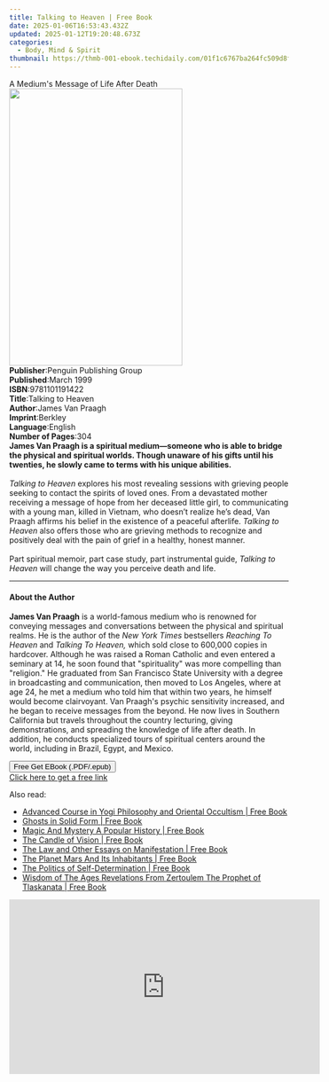 ```yaml
---
title: Talking to Heaven | Free Book
date: 2025-01-06T16:53:43.432Z
updated: 2025-01-12T19:20:48.673Z
categories:
  - Body, Mind & Spirit
thumbnail: https://thmb-001-ebook.techidaily.com/01f1c6767ba264fc509d8fe94bcb836d321d6a8693544b54d9adfd32274a74c1.jpg
---
```

<main id="book-container">
  <div class="flex flex-col">
    <div class="book-brief flex-1 py-6 px-4 sm:p-6 md:py-10 md:px-8">
      <!-- brief-->
      <div class="book-brief-main">A Medium's Message of Life After Death</div>
    </div>
    <div
      class="book-meta-info flex-1 grid gap-4 col-start-1 col-end-3 row-start-1 sm:mb-6 sm:grid-cols-4 lg:gap-6 lg:col-start-2 lg:row-end-6 lg:row-span-6 lg:mb-0"
    >
      <div
        class="book-meta-info-left place-content-center mt-4 p-4 text-sm leading-6 col-start-2 col-span-2 dark:text-slate-400"
      >
        <img
          class="w-full h-500 object-cover rounded-lg sm:h-255 sm:col-span-2 lg:col-span-full"
          src="https://img-001-ebook.techidaily.com/cbb87dfe53e1cf562c5db96a7e4153f2f27bc0c077d0c38f8b1c99d19beefd07.jpg"
          alt=""
          width="312"
          height="500"
        />
      </div>
      <div
        class="book-meta-info-right mt-2 col-start-1 row-start-2 col-span-3 self-center"
      >
        <!-- meta data  -->
        <div class="flex flex-col px-4 md:px-8">
          <div class="flex-1">
            <strong>Publisher</strong>:<span class="px-2"
              >Penguin Publishing Group</span
            >
          </div>
          <div class="flex-1">
            <strong>Published</strong>:<span class="px-2">March 1999</span>
          </div>
          <div class="flex-1">
            <strong>ISBN</strong>:<span class="px-2">9781101191422</span>
          </div>
          <div class="flex-1">
            <strong>Title</strong>:<span class="px-2">Talking to Heaven</span>
          </div>
          <div class="flex-1">
            <strong>Author</strong>:<span class="px-2">James Van Praagh</span>
          </div>
          <div class="flex-1">
            <strong>Imprint</strong>:<span class="px-2">Berkley</span>
          </div>
          <div class="flex-1">
            <strong>Language</strong>:<span class="px-2">English</span>
          </div>
          <div class="flex-1">
            <strong>Number of Pages</strong>:<span class="px-2">304</span>
          </div>
        </div>
      </div>
    </div>
    <div class="book-description flex-1 py-6 px-4 sm:p-6 md:py-10 md:px-8">
      <div class="book-description-main">
        <div accordion-content="" id="description">
          <b
            >James Van Praagh is a spiritual medium—someone who is able to
            bridge the physical and spiritual worlds. Though unaware of his
            gifts until his twenties, he slowly came to terms with his unique
            abilities. </b
          ><br /><br /><i>Talking to Heaven</i> explores&nbsp;his most revealing
          sessions with grieving people seeking to contact the spirits of loved
          ones. From a devastated mother receiving a message of hope from her
          deceased little girl, to communicating with a young man, killed in
          Vietnam, who doesn’t realize he’s dead, Van Praagh affirms his belief
          in the existence of a peaceful afterlife.
          <i>Talking to Heaven</i> also offers those who are grieving methods to
          recognize and positively deal with the pain of grief in a healthy,
          honest manner.<br /><br />Part spiritual memoir, part case study, part
          instrumental guide, <i>Talking to Heaven</i> will change the way you
          perceive death and life.
        </div>
      </div>
    </div>
    <div class="book-excerpts flex-1 py-6 px-4 sm:p-6 md:py-10 md:px-8">
      <!-- excerpts-->
      <div class="book-excerpts-main">
        <hr />
        <h4 class="placeholder placeholder-heading">
          <span>About the Author</span>
        </h4>
        <p>
          <b>James Van Praagh</b>&nbsp;is a world-famous medium who is renowned
          for conveying messages and conversations between the physical and
          spiritual realms. He is the author of the&nbsp;<i>New York Times</i
          >&nbsp;bestsellers&nbsp;<i>Reaching To Heaven </i>and&nbsp;<i
            >Talking To Heaven, </i
          >which sold close to 600,000 copies in hardcover.&nbsp;Although he was
          raised a Roman Catholic and even entered a seminary at 14, he soon
          found that "spirituality" was more compelling than "religion." He
          graduated from San Francisco State University with a degree in
          broadcasting and communication, then moved to Los Angeles, where at
          age 24, he met a medium who told him that within two years, he himself
          would become clairvoyant. Van Praagh's psychic sensitivity increased,
          and he began to receive messages from the beyond. He now&nbsp;lives in
          Southern California but travels throughout the country lecturing,
          giving demonstrations, and spreading the knowledge of life after
          death. In addition, he conducts specialized tours of spiritual centers
          around the world, including in Brazil, Egypt, and Mexico.
        </p>
      </div>
    </div>
    <div
      class="book-about-author flex-1 py-6 px-4 sm:p-6 md:py-10 md:px-8"
    ></div>
    <div class="book-free-get flex-1 py-6 px-4 sm:p-6 md:py-10 md:px-8">
      <button
        id="btn-free-get"
        class="bg-blue-500 hover:bg-blue-700 text-white font-bold py-2 px-4 rounded"
      >
        Free Get EBook (.PDF/.epub)
      </button>
      <div id="countdown-display" class="px-2 text-lg mt-2"></div>
      <a
        id="free-link"
        class="hidden bg-blue-500 hover:bg-blue-700 text-white font-bold py-2 px-4 rounded"
        href="https://www.ebooks.com/en-us/book/261836/talking-to-heaven/james-van-praagh/"
        target="_blank"
        >Click here to get a free link</a
      >
    </div>
    <script>
      let countdownTime = 0;
      let countdownInterval = null;
      document
        .getElementById('btn-free-get')
        .addEventListener('click', startCountdown);
      function startCountdown() {
        countdownTime = new Date().getTime() + 60000 * 3;
        countdownInterval = setInterval(updateCountdown, 1000);
        document.getElementById('btn-free-get').disabled = true;
        document
          .getElementById('btn-free-get')
          .classList.add('bg-gray-500', 'cursor-not-allowed');
      }
      function updateCountdown() {
        let currentTime = new Date().getTime();
        let timeLeft = countdownTime - currentTime;
        let secondsLeft = Math.floor(timeLeft / 1000);
        document.getElementById('countdown-display').innerHTML =
          `Remaining time: ${secondsLeft} seconds.`;
        if (secondsLeft <= 0) {
          clearInterval(countdownInterval);
          document.getElementById('btn-free-get').classList.add('hidden');
          document.getElementById('free-link').classList.remove('hidden');
          document.getElementById('countdown-display').innerHTML = '';
        }
      }
    </script>
  </div>
</main>

<ins class="adsbygoogle"
      style="display:block"
      data-ad-client="ca-pub-7571918770474297"
      data-ad-slot="8358498916"
      data-ad-format="auto"
      data-full-width-responsive="true"></ins>
    

<span class="atpl-alsoreadstyle">Also read:</span>
<div><ul>
<li><a href="https://novels-ebooks.techidaily.com/211066479-9789358054187-advanced-course-in-yogi-philosophy-and-oriental-occultism/"><u>Advanced Course in Yogi Philosophy and Oriental Occultism | Free Book</u></a></li>
<li><a href="https://novels-ebooks.techidaily.com/211066425-9789359043555-ghosts-in-solid-form/"><u>Ghosts in Solid Form | Free Book</u></a></li>
<li><a href="https://novels-ebooks.techidaily.com/211066472-9789359043272-magic-and-mystery-a-popular-history/"><u>Magic And Mystery A Popular History | Free Book</u></a></li>
<li><a href="https://novels-ebooks.techidaily.com/211066455-9789359043517-the-candle-of-vision/"><u>The Candle of Vision | Free Book</u></a></li>
<li><a href="https://novels-ebooks.techidaily.com/211066466-9788119007295-the-law-and-other-essays-on-manifestation/"><u>The Law and Other Essays on Manifestation | Free Book</u></a></li>
<li><a href="https://novels-ebooks.techidaily.com/211066413-9789359043593-the-planet-mars-and-its-inhabitants/"><u>The Planet Mars And Its Inhabitants | Free Book</u></a></li>
<li><a href="https://novels-ebooks.techidaily.com/211073804-9781579511401-the-politics-of-self-determination/"><u>The Politics of Self-Determination | Free Book</u></a></li>
<li><a href="https://novels-ebooks.techidaily.com/211066438-9789359043715-wisdom-of-the-ages-revelations-from-zertoulem-the-prophet-of-tlaskanata/"><u>Wisdom of The Ages Revelations From Zertoulem The Prophet of Tlaskanata | Free Book</u></a></li>
</ul></div>

<!-- affiliate ads begin -->
<iframe width="560" height="315" src="https://www.youtube.com/embed/kZVDkvMZvP4?si=xAugrCf-Ud6EMMpm" title="YouTube video player" frameborder="0" allow="accelerometer; autoplay; clipboard-write; encrypted-media; gyroscope; picture-in-picture; web-share" referrerpolicy="strict-origin-when-cross-origin" allowfullscreen></iframe>
<!-- affiliate ads end -->

